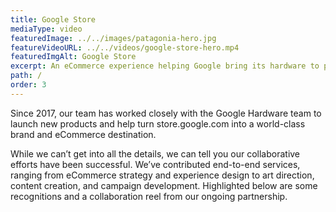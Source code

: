 ```yaml
---
title: Google Store
mediaType: video
featuredImage: ../../images/patagonia-hero.jpg
featureVideoURL: ../../videos/google-store-hero.mp4
featuredImgAlt: Google Store
excerpt: An eCommerce experience helping Google bring its hardware to people across the globe
path: /
order: 3
---
```

Since 2017, our team has worked closely with the Google Hardware team to launch new products and help turn store.google.com into a world-class brand and eCommerce destination.

While we can’t get into all the details, we can tell you our collaborative efforts have been successful. We’ve contributed end-to-end services, ranging from eCommerce strategy and experience design to art direction, content creation, and campaign development. Highlighted below are some recognitions and a collaboration reel from our ongoing partnership. 